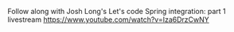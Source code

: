 Follow along with Josh Long's Let's code Spring integration: part 1 livestream https://www.youtube.com/watch?v=Iza6DrzCwNY
